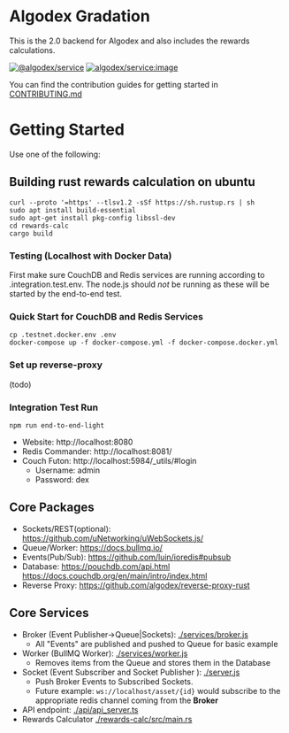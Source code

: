 # Algodex Gradation

This is the 2.0 backend for Algodex and also includes the rewards calculations.

[![@algodex/service](https://github.com/algodex/algodex-service/actions/workflows/package.yml/badge.svg?branch=main)](https://github.com/algodex/algodex-service/actions/workflows/package.yml)
[![algodex/service:image](https://github.com/algodex/algodex-service/actions/workflows/docker-image.yml/badge.svg?branch=main)](https://github.com/algodex/algodex-service/actions/workflows/docker-image.yml)

You can find the contribution guides for getting started in [CONTRIBUTING.md](.github/CONTRIBUTING.md)

# Getting Started
Use one of the following:

## Building rust rewards calculation on ubuntu

```
curl --proto '=https' --tlsv1.2 -sSf https://sh.rustup.rs | sh
sudo apt install build-essential
sudo apt-get install pkg-config libssl-dev
cd rewards-calc
cargo build
```

### Testing (Localhost with Docker Data)
First make sure CouchDB and Redis services are running according to .integration.test.env. The node.js should *not* be running as these will be started by the end-to-end test.

### Quick Start for CouchDB and Redis Services
```shell
cp .testnet.docker.env .env
docker-compose up -f docker-compose.yml -f docker-compose.docker.yml
```

### Set up reverse-proxy

(todo)

### Integration Test Run

```shell
npm run end-to-end-light 
```


- Website: http://localhost:8080
- Redis Commander: http://localhost:8081/
- Couch Futon: http://localhost:5984/_utils/#login
  - Username: admin
  - Password: dex

## Core Packages

- Sockets/REST(optional): https://github.com/uNetworking/uWebSockets.js/
- Queue/Worker: https://docs.bullmq.io/
- Events(Pub/Sub): https://github.com/luin/ioredis#pubsub
- Database: https://pouchdb.com/api.html https://docs.couchdb.org/en/main/intro/index.html
- Reverse Proxy: https://github.com/algodex/reverse-proxy-rust

## Core Services

- Broker (Event Publisher->Queue|Sockets): [./services/broker.js](./services/broker.js)
  - All "Events" are published and pushed to Queue for basic example
- Worker (BullMQ Worker): [./services/worker.js](./services/worker.js)
  - Removes items from the Queue and stores them in the Database
- Socket (Event Subscriber and Socket Publisher ): [./server.js](./server.js)
  - Push Broker Events to Subscribed Sockets. 
  - Future example: ```ws://localhost/asset/{id}``` would subscribe to the 
   appropriate redis channel coming from the **Broker**
- API endpoint: [./api/api_server.ts](./api/api_server.ts)
- Rewards Calculator [./rewards-calc/src/main.rs](./rewards-calc/src/main.rs)



